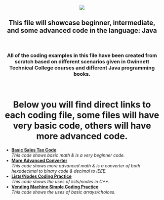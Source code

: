 <p align="center">
  <img src="https://1000logos.net/wp-content/uploads/2020/09/Java-Logo.png"/>
</p>

<h2 align="center">This file will showcase beginner, intermediate, and some advanced code in the language: Java</h2>

<br/>

<h3 align="center">All of the coding examples in this file have been created from scratch based on different scenarios given in Gwinnett Technical College courses and different Java programming books.</h3>

<br/>

<h1 align="center">Below you will find direct links to each coding file, some files will have very basic code, others will have more advanced code.</h1>

<ul>
  <li><a href="https://github.com/M-HarrisJr/C-Plus-Plus-File/blob/main/Basic%20Sales%20Tax"><b>Basic Sales Tax Code</b></a><br/><i>This code shows basic math & is a very beginner code.</i></li>
  
  <li><a href="https://github.com/M-HarrisJr/C-Plus-Plus-File/blob/main/Hexadecimal%20to%20Binary%20%26%20Decimal%20to%20IEEE"><b>More Advanced Converter</b></a><br/>   <i>This code shows more advanced math & is a converter of both hexadecimal to binary code & decimal to IEEE.</i></li>
  
  <li><a href="https://github.com/M-HarrisJr/C-Plus-Plus-File/blob/main/List%20Code%20Using%20Nodes"><b>Lists/Nodes Coding Practice</b></a><br/><i>This code shows the uses of lists/nodes in C++.</i></li>
  
  <li><a href="https://github.com/M-HarrisJr/C-Plus-Plus-File/blob/main/Vending%20Machine%20Code"><b>Vending Machine Simple Coding Practice</b></a><br/><i>This code shows the uses of basic arrays/choices.</i></li>
</ul>
